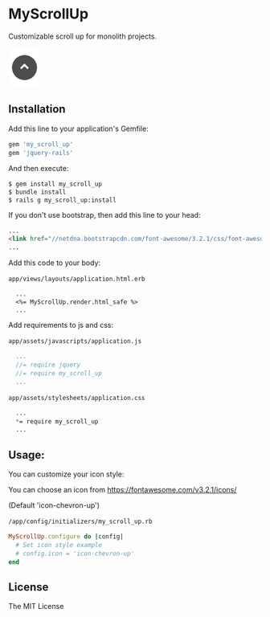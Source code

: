 # MyScrollUp
Customizable scroll up for monolith projects.

![Scroll UP](img/Screenshot.png)
## Installation

Add this line to your application's Gemfile:

```ruby
gem 'my_scroll_up'
gem 'jquery-rails'
```

And then execute:

    $ gem install my_scroll_up 
    $ bundle install
    $ rails g my_scroll_up:install

If you don't use bootstrap, then add this line to your head:

```html
...
<link href="//netdna.bootstrapcdn.com/font-awesome/3.2.1/css/font-awesome.css" rel="stylesheet">
...
```


Add this code to your body:

`app/views/layouts/application.html.erb`


```erb
  ...
  <%= MyScrollUp.render.html_safe %>
  ...
```
Add requirements to js and css:

`app/assets/javascripts/application.js`

``` js
  ...
  //= require jquery
  //= require my_scroll_up
  ...
```

`app/assets/stylesheets/application.css`

```css
  ...
  *= require my_scroll_up
  ...
```
## Usage:

You can customize your icon style:

You can choose an icon from https://fontawesome.com/v3.2.1/icons/

(Default 'icon-chevron-up')


`/app/config/initializers/my_scroll_up.rb`

```ruby
MyScrollUp.configure do |config|
  # Set icon style example
  # config.icon = 'icon-chevron-up'
end
```

## License

The MIT License
